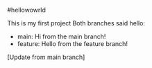 #hellowowrld

This is my first project
Both branches said hello:
- main: Hi from the main branch!
- feature: Hello from the feature branch!

[Update from main branch]